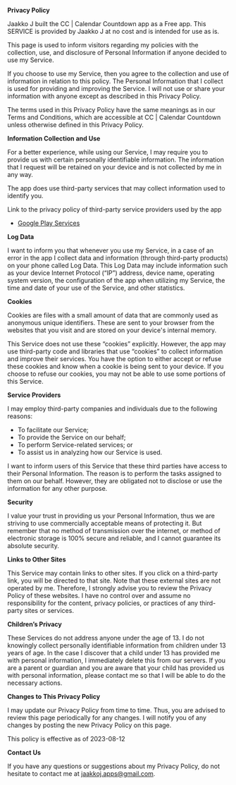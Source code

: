 **Privacy Policy**

Jaakko J built the CC | Calendar Countdown app as a Free app. This SERVICE is provided by Jaakko J at no 
cost and is intended for use as is.

This page is used to inform visitors regarding my policies with the collection, use, and disclosure of 
Personal Information if anyone decided to use my Service.

If you choose to use my Service, then you agree to the collection and use of information in relation to 
this policy. The Personal Information that I collect is used for providing and improving the Service. I 
will not use or share your information with anyone except as described in this Privacy Policy.

The terms used in this Privacy Policy have the same meanings as in our Terms and Conditions, which are 
accessible at CC | Calendar Countdown unless otherwise defined in this Privacy Policy.

**Information Collection and Use**

For a better experience, while using our Service, I may require you to provide us with certain 
personally identifiable information. The information that I request will be retained on your device and 
is not collected by me in any way.

The app does use third-party services that may collect information used to identify you.

Link to the privacy policy of third-party service providers used by the app

*   [Google Play Services](https://www.google.com/policies/privacy/)

**Log Data**

I want to inform you that whenever you use my Service, in a case of an error in the app I collect data 
and information (through third-party products) on your phone called Log Data. This Log Data may include 
information such as your device Internet Protocol (“IP”) address, device name, operating system version, 
the configuration of the app when utilizing my Service, the time and date of your use of the Service, 
and other statistics.

**Cookies**

Cookies are files with a small amount of data that are commonly used as anonymous unique identifiers. 
These are sent to your browser from the websites that you visit and are stored on your device's internal 
memory.

This Service does not use these “cookies” explicitly. However, the app may use third-party code and 
libraries that use “cookies” to collect information and improve their services. You have the option to 
either accept or refuse these cookies and know when a cookie is being sent to your device. If you choose 
to refuse our cookies, you may not be able to use some portions of this Service.

**Service Providers**

I may employ third-party companies and individuals due to the following reasons:

*   To facilitate our Service;
*   To provide the Service on our behalf;
*   To perform Service-related services; or
*   To assist us in analyzing how our Service is used.

I want to inform users of this Service that these third parties have access to their Personal 
Information. The reason is to perform the tasks assigned to them on our behalf. However, they are 
obligated not to disclose or use the information for any other purpose.

**Security**

I value your trust in providing us your Personal Information, thus we are striving to use commercially 
acceptable means of protecting it. But remember that no method of transmission over the internet, or 
method of electronic storage is 100% secure and reliable, and I cannot guarantee its absolute security.

**Links to Other Sites**

This Service may contain links to other sites. If you click on a third-party link, you will be directed 
to that site. Note that these external sites are not operated by me. Therefore, I strongly advise you to 
review the Privacy Policy of these websites. I have no control over and assume no responsibility for the 
content, privacy policies, or practices of any third-party sites or services.

**Children’s Privacy**

These Services do not address anyone under the age of 13. I do not knowingly collect personally 
identifiable information from children under 13 years of age. In the case I discover that a child under 
13 has provided me with personal information, I immediately delete this from our servers. If you are a 
parent or guardian and you are aware that your child has provided us with personal information, please 
contact me so that I will be able to do the necessary actions.

**Changes to This Privacy Policy**

I may update our Privacy Policy from time to time. Thus, you are advised to review this page 
periodically for any changes. I will notify you of any changes by posting the new Privacy Policy on this 
page.

This policy is effective as of 2023-08-12

**Contact Us**

If you have any questions or suggestions about my Privacy Policy, do not hesitate to contact me at 
jaakkoj.apps@gmail.com.
